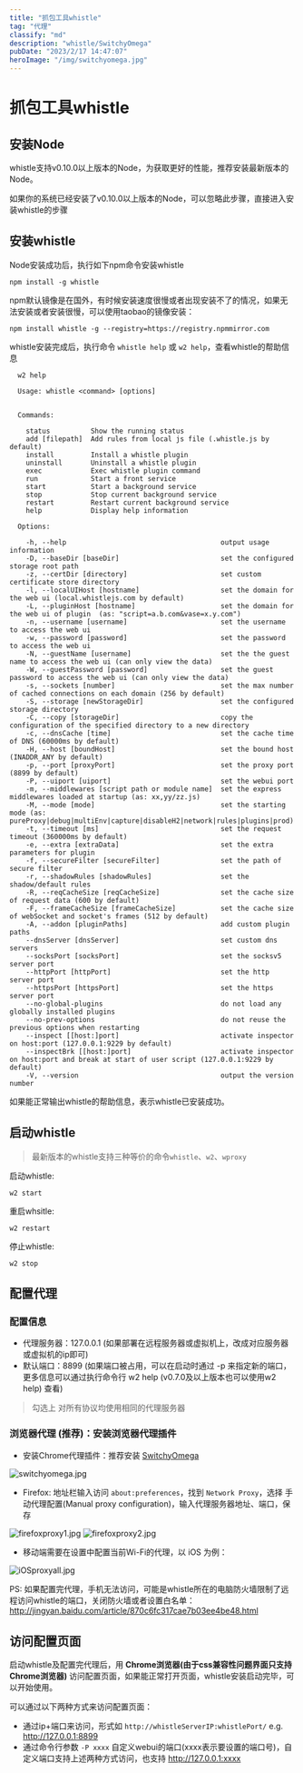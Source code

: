 ```yaml
---
title: "抓包工具whistle"
tag: "代理"
classify: "md"
description: "whistle/SwitchyOmega"
pubDate: "2023/2/17 14:47:07"
heroImage: "/img/switchyomega.jpg"
---
```


# 抓包工具whistle

## 安装Node
whistle支持v0.10.0以上版本的Node，为获取更好的性能，推荐安装最新版本的Node。

如果你的系统已经安装了v0.10.0以上版本的Node，可以忽略此步骤，直接进入安装whistle的步骤


## 安装whistle

Node安装成功后，执行如下npm命令安装whistle

```
npm install -g whistle
```

npm默认镜像是在国外，有时候安装速度很慢或者出现安装不了的情况，如果无法安装或者安装很慢，可以使用taobao的镜像安装：

```
npm install whistle -g --registry=https://registry.npmmirror.com
```

whistle安装完成后，执行命令 `whistle help` 或 `w2 help`，查看whistle的帮助信息

```
  w2 help

  Usage: whistle <command> [options]


  Commands:

    status          Show the running status
    add [filepath]  Add rules from local js file (.whistle.js by default)
    install         Install a whistle plugin
    uninstall       Uninstall a whistle plugin
    exec            Exec whistle plugin command
    run             Start a front service
    start           Start a background service
    stop            Stop current background service
    restart         Restart current background service
    help            Display help information

  Options:

    -h, --help                                      output usage information
    -D, --baseDir [baseDir]                         set the configured storage root path
    -z, --certDir [directory]                       set custom certificate store directory
    -l, --localUIHost [hostname]                    set the domain for the web ui (local.whistlejs.com by default)
    -L, --pluginHost [hostname]                     set the domain for the web ui of plugin  (as: "script=a.b.com&vase=x.y.com")
    -n, --username [username]                       set the username to access the web ui
    -w, --password [password]                       set the password to access the web ui
    -N, --guestName [username]                      set the the guest name to access the web ui (can only view the data)
    -W, --guestPassword [password]                  set the guest password to access the web ui (can only view the data)
    -s, --sockets [number]                          set the max number of cached connections on each domain (256 by default)
    -S, --storage [newStorageDir]                   set the configured storage directory
    -C, --copy [storageDir]                         copy the configuration of the specified directory to a new directory
    -c, --dnsCache [time]                           set the cache time of DNS (60000ms by default)
    -H, --host [boundHost]                          set the bound host (INADDR_ANY by default)
    -p, --port [proxyPort]                          set the proxy port (8899 by default)
    -P, --uiport [uiport]                           set the webui port
    -m, --middlewares [script path or module name]  set the express middlewares loaded at startup (as: xx,yy/zz.js)
    -M, --mode [mode]                               set the starting mode (as: pureProxy|debug|multiEnv|capture|disableH2|network|rules|plugins|prod)
    -t, --timeout [ms]                              set the request timeout (360000ms by default)
    -e, --extra [extraData]                         set the extra parameters for plugin
    -f, --secureFilter [secureFilter]               set the path of secure filter
    -r, --shadowRules [shadowRules]                 set the shadow/default rules
    -R, --reqCacheSize [reqCacheSize]               set the cache size of request data (600 by default)
    -F, --frameCacheSize [frameCacheSize]           set the cache size of webSocket and socket's frames (512 by default)
    -A, --addon [pluginPaths]                       add custom plugin paths
    --dnsServer [dnsServer]                         set custom dns servers
    --socksPort [socksPort]                         set the socksv5 server port
    --httpPort [httpPort]                           set the http server port
    --httpsPort [httpsPort]                         set the https server port
    --no-global-plugins                             do not load any globally installed plugins
    --no-prev-options                               do not reuse the previous options when restarting
    --inspect [[host:]port]                         activate inspector on host:port (127.0.0.1:9229 by default)
    --inspectBrk [[host:]port]                      activate inspector on host:port and break at start of user script (127.0.0.1:9229 by default)
    -V, --version                                   output the version number
```

如果能正常输出whistle的帮助信息，表示whistle已安装成功。

## 启动whistle
>最新版本的whistle支持三种等价的命令`whistle`、`w2`、`wproxy`

启动whistle:

```
w2 start
```

重启whsitle:

```
w2 restart
```

停止whistle:

```
w2 stop
```

## 配置代理

### 配置信息

- 代理服务器：127.0.0.1 (如果部署在远程服务器或虚拟机上，改成对应服务器或虚拟机的ip即可)
- 默认端口：8899 (如果端口被占用，可以在启动时通过 -p 来指定新的端口，更多信息可以通过执行命令行 w2 help (v0.7.0及以上版本也可以使用w2 help) 查看)

>勾选上 对所有协议均使用相同的代理服务器


### 浏览器代理 (推荐)：安装浏览器代理插件

- 安装Chrome代理插件：推荐安装 [SwitchyOmega](https://chrome.google.com/webstore/detail/proxy-switchyomega/padekgcemlokbadohgkifijomclgjgif)

![switchyomega.jpg](//static.jmni.cn/blog/img/17043fb9fa2d44b5af3147f8353fed17.jpg)

- Firefox: 地址栏输入访问 `about:preferences`，找到 `Network Proxy`，选择 手动代理配置(Manual proxy configuration)，输入代理服务器地址、端口，保存

![firefoxproxy1.jpg](//static.jmni.cn/blog/img/33845f5cdbd149cea931f9d86e00bf68.jpg)
![firefoxproxy2.jpg](//static.jmni.cn/blog/img/97ac801255dd46dc887d87fbe72f2580.jpg)

- 移动端需要在设置中配置当前Wi-Fi的代理，以 iOS 为例：

![iOSproxyall.jpg](//static.jmni.cn/blog/img/ff4a5394a0bd4771b07aa92ae31fb884.jpg)

PS: 如果配置完代理，手机无法访问，可能是whistle所在的电脑防火墙限制了远程访问whistle的端口，关闭防火墙或者设置白名单：http://jingyan.baidu.com/article/870c6fc317cae7b03ee4be48.html

## 访问配置页面

启动whistle及配置完代理后，用 **Chrome浏览器(由于css兼容性问题界面只支持Chrome浏览器)** 访问配置页面，如果能正常打开页面，whistle安装启动完毕，可以开始使用。

可以通过以下两种方式来访问配置页面：

- 通过ip+端口来访问，形式如 `http://whistleServerIP:whistlePort/` e.g. http://127.0.0.1:8899
- 通过命令行参数 `-P xxxx` 自定义webui的端口(xxxx表示要设置的端口号)，自定义端口支持上述两种方式访问，也支持 http://127.0.0.1:xxxx
